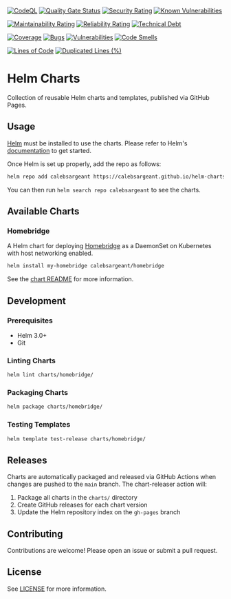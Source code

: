 <!-- Quality & Security Overview -->
[![CodeQL](https://github.com/CalebSargeant/helm-charts/actions/workflows/github-code-scanning/codeql/badge.svg)](https://github.com/CalebSargeant/helm-charts/actions/workflows/github-code-scanning/codeql)
[![Quality Gate Status](https://sonarcloud.io/api/project_badges/measure?project=CalebSargeant_helm-charts&metric=alert_status)](https://sonarcloud.io/summary/new_code?id=CalebSargeant_helm-charts)
[![Security Rating](https://sonarcloud.io/api/project_badges/measure?project=CalebSargeant_helm-charts&metric=security_rating)](https://sonarcloud.io/summary/new_code?id=CalebSargeant_helm-charts)
[![Known Vulnerabilities](https://snyk.io/test/github/CalebSargeant/helm-charts/badge.svg)](https://snyk.io/test/github/CalebSargeant/helm-charts)

<!-- Code Quality & Maintainability -->
[![Maintainability Rating](https://sonarcloud.io/api/project_badges/measure?project=CalebSargeant_helm-charts&metric=sqale_rating)](https://sonarcloud.io/summary/new_code?id=CalebSargeant_helm-charts)
[![Reliability Rating](https://sonarcloud.io/api/project_badges/measure?project=CalebSargeant_helm-charts&metric=reliability_rating)](https://sonarcloud.io/summary/new_code?id=CalebSargeant_helm-charts)
[![Technical Debt](https://sonarcloud.io/api/project_badges/measure?project=CalebSargeant_helm-charts&metric=sqale_index)](https://sonarcloud.io/summary/new_code?id=CalebSargeant_helm-charts)

<!-- Code Metrics -->
[![Coverage](https://sonarcloud.io/api/project_badges/measure?project=CalebSargeant_helm-charts&metric=coverage)](https://sonarcloud.io/summary/new_code?id=CalebSargeant_helm-charts)
[![Bugs](https://sonarcloud.io/api/project_badges/measure?project=CalebSargeant_helm-charts&metric=bugs)](https://sonarcloud.io/summary/new_code?id=CalebSargeant_helm-charts)
[![Vulnerabilities](https://sonarcloud.io/api/project_badges/measure?project=CalebSargeant_helm-charts&metric=vulnerabilities)](https://sonarcloud.io/summary/new_code?id=CalebSargeant_helm-charts)
[![Code Smells](https://sonarcloud.io/api/project_badges/measure?project=CalebSargeant_helm-charts&metric=code_smells)](https://sonarcloud.io/summary/new_code?id=CalebSargeant_helm-charts)

<!-- Project Stats -->
[![Lines of Code](https://sonarcloud.io/api/project_badges/measure?project=CalebSargeant_helm-charts&metric=ncloc)](https://sonarcloud.io/summary/new_code?id=CalebSargeant_helm-charts)
[![Duplicated Lines (%)](https://sonarcloud.io/api/project_badges/measure?project=CalebSargeant_helm-charts&metric=duplicated_lines_density)](https://sonarcloud.io/summary/new_code?id=CalebSargeant_helm-charts)

# Helm Charts

Collection of reusable Helm charts and templates, published via GitHub Pages.

## Usage

[Helm](https://helm.sh) must be installed to use the charts. Please refer to Helm's [documentation](https://helm.sh/docs) to get started.

Once Helm is set up properly, add the repo as follows:

```bash
helm repo add calebsargeant https://calebsargeant.github.io/helm-charts
```

You can then run `helm search repo calebsargeant` to see the charts.

## Available Charts

### Homebridge

A Helm chart for deploying [Homebridge](https://homebridge.io) as a DaemonSet on Kubernetes with host networking enabled.

```bash
helm install my-homebridge calebsargeant/homebridge
```

See the [chart README](charts/homebridge/README.md) for more information.

## Development

### Prerequisites

- Helm 3.0+
- Git

### Linting Charts

```bash
helm lint charts/homebridge/
```

### Packaging Charts

```bash
helm package charts/homebridge/
```

### Testing Templates

```bash
helm template test-release charts/homebridge/
```

## Releases

Charts are automatically packaged and released via GitHub Actions when changes are pushed to the `main` branch. The chart-releaser action will:

1. Package all charts in the `charts/` directory
2. Create GitHub releases for each chart version
3. Update the Helm repository index on the `gh-pages` branch

## Contributing

Contributions are welcome! Please open an issue or submit a pull request.

## License

See [LICENSE](LICENSE) for more information.
